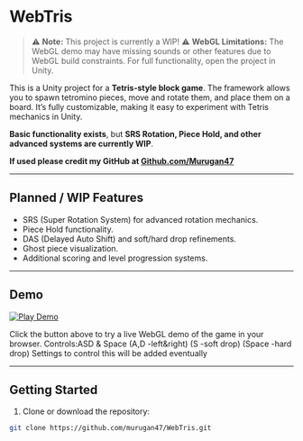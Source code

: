 # WebTris

> ⚠️ **Note:** This project is currently a WIP! 
> ⚠️ **WebGL Limitations:** The WebGL demo may have missing sounds or other features due to WebGL build constraints. For full functionality, open the project in Unity.

This is a Unity project for a **Tetris-style block game**. The framework allows you to spawn tetromino pieces, move and rotate them, and place them on a board. It’s fully customizable, making it easy to experiment with Tetris mechanics in Unity.  

**Basic functionality exists**, but **SRS Rotation, Piece Hold, and other advanced systems are currently WIP**.  

**If used please credit my GitHub at [Github.com/Murugan47](https://github.com/murugan47)**

---

## Planned / WIP Features

- SRS (Super Rotation System) for advanced rotation mechanics.  
- Piece Hold functionality.  
- DAS (Delayed Auto Shift) and soft/hard drop refinements.  
- Ghost piece visualization.  
- Additional scoring and level progression systems.  

---

## Demo

[![Play Demo](https://img.shields.io/badge/Demo-Click_here-brightgreen)](https://murugan47.github.io/Webtris/)  

Click the button above to try a live WebGL demo of the game in your browser.
Controls:ASD & Space (A,D -left&right) (S -soft drop) (Space -hard drop)
Settings to control this will be added eventually

---

## Getting Started

1. Clone or download the repository:

```bash
git clone https://github.com/murugan47/WebTris.git
